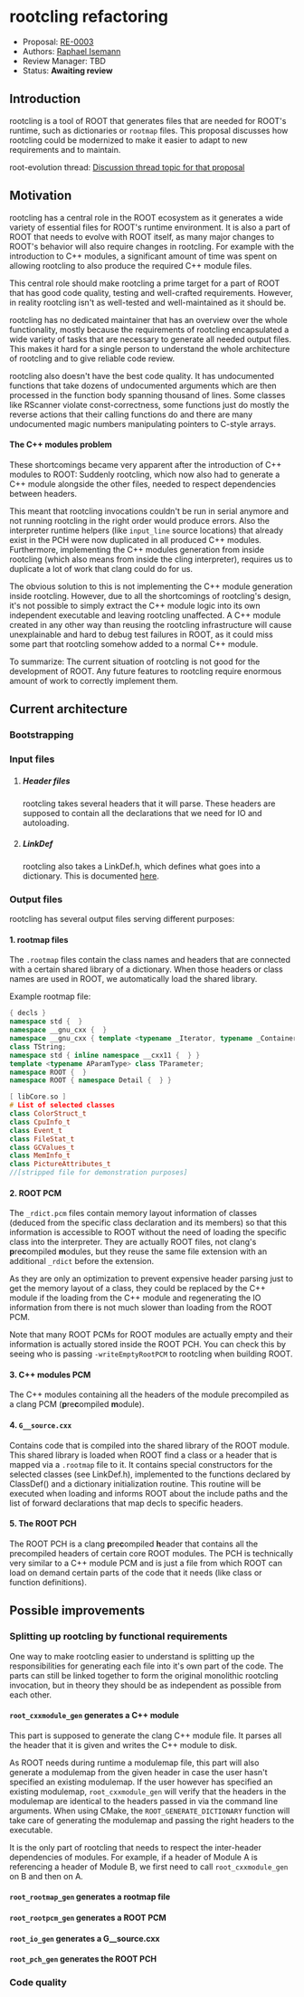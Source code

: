 # rootcling refactoring

* Proposal: [RE-0003](0003-root-migrate.md)
* Authors: [Raphael Isemann](https://github.com/Teemperor)
* Review Manager: TBD
* Status: **Awaiting review**

## Introduction

rootcling is a tool of ROOT that generates files that are needed for ROOT's runtime, such as dictionaries or `rootmap` files. This proposal discusses how rootcling could be modernized to make it easier to adapt to new requirements and to maintain.

root-evolution thread: [Discussion thread topic for that proposal](https://root-forum.cern.ch/c/root-evolution)

## Motivation

rootcling has a central role in the ROOT ecosystem as it generates a wide variety of essential files for ROOT's runtime environment. It is also a part of ROOT that needs to evolve with ROOT itself, as many major changes to ROOT's behavior will also require changes in rootcling. For example with the introduction to C++ modules, a significant amount of time was spent on allowing rootcling to also produce the required C++ module files.

This central role should make rootcling a prime target for a part of ROOT that has good code quality, testing and well-crafted requirements. However, in reality rootcling isn't as well-tested and well-maintained as it should be.

rootcling has no dedicated maintainer that has an overview over the whole functionality, mostly because the requirements of rootcling encapsulated a wide variety of tasks that are necessary to generate all needed output files. This makes it hard for a single person to understand the whole architecture of rootcling and to give reliable code review.

rootcling also doesn't have the best code quality. It has undocumented functions that take dozens of undocumented arguments which are then processed in the function body spanning thousand of lines. Some classes like RScanner violate const-correctness, some functions just do mostly the reverse actions that their calling functions do and there are many undocumented magic numbers manipulating pointers to C-style arrays.

#### The C++ modules problem

These shortcomings became very apparent after the introduction of C++ modules to ROOT: Suddenly rootcling, which now also had to generate a C++ module alongside the other files, needed to respect dependencies between headers.

This meant that rootcling invocations couldn't be run in serial anymore and not running rootcling in the right order would produce errors. Also the interpreter runtime helpers (like `input_line` source locations) that already exist in the PCH were now duplicated in all produced C++ modules. Furthermore, implementing the C++ modules generation from inside rootcling (which also means from inside the cling interpreter), requires us to duplicate a lot of work that clang could do for us.

The obvious solution to this is not implementing the C++ module generation inside rootcling. However, due to all the shortcomings of rootcling's design, it's not possible to simply extract the C++ module logic into its own independent executable and leaving rootcling unaffected. A C++ module created in any other way than reusing the rootcling infrastructure will cause unexplainable and hard to debug test failures in ROOT, as it could miss some part that rootcling somehow added to a normal C++ module.

To summarize: The current situation of rootcling is not good for the development of ROOT. Any future features to rootcling require enormous amount of work to correctly implement them.

## Current architecture

### Bootstrapping

### Input files

1. ##### Header files

   rootcling takes several headers that it will parse. These headers are supposed to contain all the declarations that we need for IO and autoloading.

2. ##### LinkDef

   rootcling also takes a LinkDef.h, which defines what goes into a dictionary. This is documented [here](https://root.cern.ch/selecting-dictionary-entries-linkdefh).

### Output files

rootcling has several output files serving different purposes:

#### 1. rootmap files

The `.rootmap` files contain the class names and headers that are connected with a certain shared library of a dictionary. When those headers or class names are used in ROOT, we automatically load the shared library.

Example rootmap file:

```C++
{ decls }
namespace std {  }
namespace __gnu_cxx {  }
namespace __gnu_cxx { template <typename _Iterator, typename _Container> class __normal_iterator; }
class TString;
namespace std { inline namespace __cxx11 {  } }
template <typename AParamType> class TParameter;
namespace ROOT {  }
namespace ROOT { namespace Detail {  } }

[ libCore.so ]
# List of selected classes
class ColorStruct_t
class CpuInfo_t
class Event_t
class FileStat_t
class GCValues_t
class MemInfo_t
class PictureAttributes_t
//[stripped file for demonstration purposes]
```

#### 2. ROOT PCM

The  `_rdict.pcm` files contain memory layout information of classes (deduced from the specific class declaration and its members) so that this information is accessible to ROOT without the need of loading the specific class into the interpreter. They are actually ROOT files, not clang's **p**re**c**ompiled **m**odules, but they reuse the same file extension with an additional `_rdict` before the extension.

As they are only an optimization to prevent expensive header parsing just to get the memory layout of a class, they could be replaced by the C++ module if the loading from the C++ module and regenerating the IO information from there is not much slower than loading from the ROOT PCM.

Note that many ROOT PCMs for ROOT modules are actually empty and their information is actually stored inside the ROOT PCH. You can check this by seeing who is passing `-writeEmptyRootPCM` to rootcling when building ROOT.

#### 3. C++ modules PCM

The C++ modules containing all the headers of the module precompiled as a clang PCM (**p**re**c**ompiled **m**odule). 

#### 4. `G__source.cxx`

Contains code that is compiled into the shared library of the ROOT module. This shared library is loaded when ROOT find a class or a header that is mapped via a `.rootmap` file to it. It contains special constructors for the selected classes (see LinkDef.h), implemented to the functions declared by ClassDef() and a dictionary initialization routine. This routine will be executed when loading and informs ROOT about the include paths and the list of forward declarations that map decls to specific headers.

#### 5. The ROOT PCH

The ROOT PCH is a clang **p**re**c**ompiled **h**eader that contains all the precompiled headers of certain core ROOT modules. The PCH is technically very similar to a C++ module PCM and is just a file from which ROOT can load on demand certain parts of the code that it needs (like class or function definitions).

## Possible improvements

### Splitting up rootcling by functional requirements

One way to make rootcling easier to understand is splitting up the responsibilities for generating each file into it's own part of the code. The parts can still be linked together to form the original monolithic rootcling invocation, but in theory they should be as independent as possible from each other. 

#### `root_cxxmodule_gen`  generates a C++ module

This part is supposed to generate the clang C++ module file. It parses all the header that it is given and writes the C++ module to disk.

As ROOT needs during runtime a modulemap file, this part will also generate a modulemap from the given header in case the user hasn't specified an existing modulemap. If the user however has specified an existing modulemap, `root_cxxmodule_gen` will verify that the headers in the modulemap are identical to the headers passed in via the command line arguments. When using CMake, the `ROOT_GENERATE_DICTIONARY` function will take care of generating the modulemap and passing the right headers to the executable.

It is the only part of rootcling that needs to respect the inter-header dependencies of modules. For example, if a header of Module A is referencing a header of Module B, we first need to call `root_cxxmodule_gen` on B and then on A.

#### `root_rootmap_gen`  generates a rootmap file

#### `root_rootpcm_gen`  generates a ROOT PCM

#### `root_io_gen`  generates a G__source.cxx

#### `root_pch_gen`  generates the ROOT PCH

### Code quality


